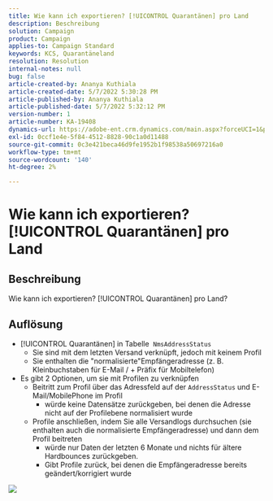 ```yaml
---
title: Wie kann ich exportieren? [!UICONTROL Quarantänen] pro Land
description: Beschreibung
solution: Campaign
product: Campaign
applies-to: Campaign Standard
keywords: KCS, Quarantäneland
resolution: Resolution
internal-notes: null
bug: false
article-created-by: Ananya Kuthiala
article-created-date: 5/7/2022 5:30:28 PM
article-published-by: Ananya Kuthiala
article-published-date: 5/7/2022 5:32:12 PM
version-number: 1
article-number: KA-19408
dynamics-url: https://adobe-ent.crm.dynamics.com/main.aspx?forceUCI=1&pagetype=entityrecord&etn=knowledgearticle&id=72a54362-2bce-ec11-a7b5-0022480a8e40
exl-id: 0ccf1e4e-5f84-4512-8828-90c1a0d11488
source-git-commit: 0c3e421beca46d9fe1952b1f98538a50697216a0
workflow-type: tm+mt
source-wordcount: '140'
ht-degree: 2%

---
```


# Wie kann ich exportieren? [!UICONTROL Quarantänen] pro Land

## Beschreibung

Wie kann ich exportieren? [!UICONTROL Quarantänen] pro Land?

## Auflösung


- [!UICONTROL Quarantänen] in Tabelle  `NmsAddressStatus`
   - Sie sind mit dem letzten Versand verknüpft, jedoch mit keinem Profil
   - Sie enthalten die &quot;normalisierte&quot;Empfängeradresse (z. B. Kleinbuchstaben für E-Mail / + Präfix für Mobiltelefon)
- Es gibt 2 Optionen, um sie mit Profilen zu verknüpfen
   - Beitritt zum Profil über das Adressfeld auf der `AddressStatus` und E-Mail/MobilePhone im Profil
      - würde keine Datensätze zurückgeben, bei denen die Adresse nicht auf der Profilebene normalisiert wurde
   - Profile anschließen, indem Sie alle Versandlogs durchsuchen (sie enthalten auch die normalisierte Empfängeradresse) und dann dem Profil beitreten
      - würde nur Daten der letzten 6 Monate und nichts für ältere Hardbounces zurückgeben.
      - Gibt Profile zurück, bei denen die Empfängeradresse bereits geändert/korrigiert wurde


![](assets/9aa27d94-2bce-ec11-a7b5-0022480a8e40.png)
